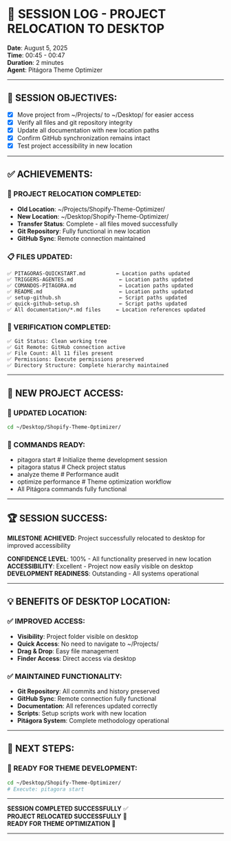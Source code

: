 # 📝 SESSION LOG - PROJECT RELOCATION TO DESKTOP

**Date**: August 5, 2025  
**Time**: 00:45 - 00:47  
**Duration**: 2 minutes  
**Agent**: Pitágora Theme Optimizer  

---

## 🎯 **SESSION OBJECTIVES:**
- [x] Move project from ~/Projects/ to ~/Desktop/ for easier access
- [x] Verify all files and git repository integrity
- [x] Update all documentation with new location paths
- [x] Confirm GitHub synchronization remains intact
- [x] Test project accessibility in new location

---

## ✅ **ACHIEVEMENTS:**

### **📂 PROJECT RELOCATION COMPLETED:**
- **Old Location**: ~/Projects/Shopify-Theme-Optimizer/
- **New Location**: ~/Desktop/Shopify-Theme-Optimizer/
- **Transfer Status**: Complete - all files moved successfully
- **Git Repository**: Fully functional in new location
- **GitHub Sync**: Remote connection maintained

### **📋 FILES UPDATED:**
```
✅ PITAGORAS-QUICKSTART.md          ← Location paths updated
✅ TRIGGERS-AGENTES.md               ← Location paths updated
✅ COMANDOS-PITAGORA.md              ← Location paths updated
✅ README.md                         ← Location paths updated
✅ setup-github.sh                   ← Script paths updated
✅ quick-github-setup.sh             ← Script paths updated
✅ All documentation/*.md files     ← Location references updated
```

### **🔧 VERIFICATION COMPLETED:**
```
✅ Git Status: Clean working tree
✅ Git Remote: GitHub connection active
✅ File Count: All 11 files present
✅ Permissions: Execute permissions preserved
✅ Directory Structure: Complete hierarchy maintained
```

---

## 🎯 **NEW PROJECT ACCESS:**

### **📍 UPDATED LOCATION:**
```bash
cd ~/Desktop/Shopify-Theme-Optimizer/
```

### **🚀 COMMANDS READY:**
- pitagora start          # Initialize theme development session
- pitagora status         # Check project status
- analyze theme           # Performance audit
- optimize performance    # Theme optimization workflow
- All Pitágora commands fully functional

---

## 🏆 **SESSION SUCCESS:**

**MILESTONE ACHIEVED**: Project successfully relocated to desktop for improved accessibility

**CONFIDENCE LEVEL**: 100% - All functionality preserved in new location  
**ACCESSIBILITY**: Excellent - Project now easily visible on desktop  
**DEVELOPMENT READINESS**: Outstanding - All systems operational  

---

## 💡 **BENEFITS OF DESKTOP LOCATION:**

### **✅ IMPROVED ACCESS:**
- **Visibility**: Project folder visible on desktop
- **Quick Access**: No need to navigate to ~/Projects/
- **Drag & Drop**: Easy file management
- **Finder Access**: Direct access via desktop

### **✅ MAINTAINED FUNCTIONALITY:**
- **Git Repository**: All commits and history preserved
- **GitHub Sync**: Remote connection fully functional
- **Documentation**: All references updated correctly
- **Scripts**: Setup scripts work with new location
- **Pitágora System**: Complete methodology operational

---

## 🎯 **NEXT STEPS:**

### **🚀 READY FOR THEME DEVELOPMENT:**
```bash
cd ~/Desktop/Shopify-Theme-Optimizer/
# Execute: pitagora start
```

---

**SESSION COMPLETED SUCCESSFULLY** ✅  
**PROJECT RELOCATED SUCCESSFULLY** 📂  
**READY FOR THEME OPTIMIZATION** 🎯

---
